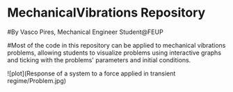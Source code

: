 # MechanicalVibrations Repository
#By Vasco Pires, Mechanical Engineer Student@FEUP

#Most of the code in this repository can be applied to mechanical vibrations problems, allowing students to visualize problems using interactive graphs and ticking with the problems' parameters and  initial conditions.

![plot](Response of a system to a force applied in transient regime/Problem.jpg)
